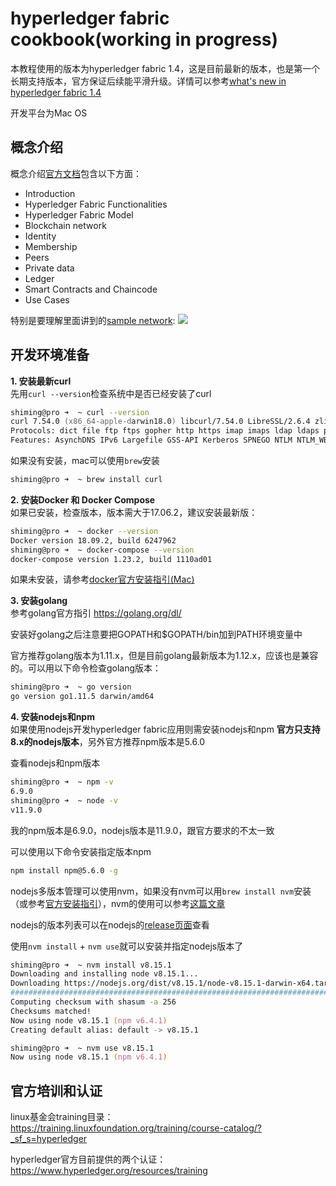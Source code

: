 # hyperledger fabric cookbook(working in progress)
本教程使用的版本为hyperledger fabric 1.4，这是目前最新的版本，也是第一个长期支持版本，官方保证后续能平滑升级。详情可以参考[what's new in hyperledger fabric 1.4](https://hyperledger-fabric.readthedocs.io/en/release-1.4/whatsnew.html)  

开发平台为Mac OS
## 概念介绍
概念介绍[官方文档](https://hyperledger-fabric.readthedocs.io/en/latest/key_concepts.html)包含以下方面：  
* Introduction
* Hyperledger Fabric Functionalities
* Hyperledger Fabric Model
* Blockchain network
* Identity
* Membership
* Peers
* Private data
* Ledger
* Smart Contracts and Chaincode
* Use Cases

特别是要理解里面讲到的[sample network](https://hyperledger-fabric.readthedocs.io/en/latest/network/network.html#the-sample-network):
![](https://hyperledger-fabric.readthedocs.io/en/latest/_images/network.diagram.1.png)

## 开发环境准备
**1. 安装最新curl**  
先用`curl --version`检查系统中是否已经安装了curl
``` zsh
shiming@pro ➜  ~ curl --version
curl 7.54.0 (x86_64-apple-darwin18.0) libcurl/7.54.0 LibreSSL/2.6.4 zlib/1.2.11 nghttp2/1.24.1
Protocols: dict file ftp ftps gopher http https imap imaps ldap ldaps pop3 pop3s rtsp smb smbs smtp smtps telnet tftp
Features: AsynchDNS IPv6 Largefile GSS-API Kerberos SPNEGO NTLM NTLM_WB SSL libz HTTP2 UnixSockets HTTPS-proxy
```

如果没有安装，mac可以使用`brew`安装  
``` zsh
shiming@pro ➜  ~ brew install curl
```

**2. 安装Docker 和 Docker Compose**  
如果已安装，检查版本，版本需大于17.06.2，建议安装最新版：    
``` zsh
shiming@pro ➜  ~ docker --version
Docker version 18.09.2, build 6247962
shiming@pro ➜  ~ docker-compose --version
docker-compose version 1.23.2, build 1110ad01
```

如果未安装，请参考[docker官方安装指引(Mac)](https://docs.docker.com/docker-for-mac/install/)

**3. 安装golang**  
参考golang官方指引 https://golang.org/dl/

安装好golang之后注意要把GOPATH和$GOPATH/bin加到PATH环境变量中

官方推荐golang版本为1.11.x，但是目前golang最新版本为1.12.x，应该也是兼容的。可以用以下命令检查golang版本：
``` zsh
shiming@pro ➜  ~ go version
go version go1.11.5 darwin/amd64
```

**4. 安装nodejs和npm**  
如果使用nodejs开发hyperledger fabric应用则需安装nodejs和npm
**官方只支持8.x的nodejs版本**，另外官方推荐npm版本是5.6.0

查看nodejs和npm版本
``` zsh
shiming@pro ➜  ~ npm -v
6.9.0
shiming@pro ➜  ~ node -v
v11.9.0
```
我的npm版本是6.9.0，nodejs版本是11.9.0，跟官方要求的不太一致

可以使用以下命令安装指定版本npm
``` zsh
npm install npm@5.6.0 -g
```

nodejs多版本管理可以使用nvm，如果没有nvm可以用`brew install nvm`安装（或参考[官方安装指引](https://github.com/creationix/nvm#install--update-script)），nvm的使用可以参考[这篇文章](https://zhuanlan.zhihu.com/p/24698499)

nodejs的版本列表可以在nodejs的[release页面](https://nodejs.org/en/download/releases/)查看

使用`nvm install` + `nvm use`就可以安装并指定nodejs版本了
``` zsh
shiming@pro ➜  ~ nvm install v8.15.1
Downloading and installing node v8.15.1...
Downloading https://nodejs.org/dist/v8.15.1/node-v8.15.1-darwin-x64.tar.xz...
######################################################################## 100.0%
Computing checksum with shasum -a 256
Checksums matched!
Now using node v8.15.1 (npm v6.4.1)
Creating default alias: default -> v8.15.1

shiming@pro ➜  ~ nvm use v8.15.1
Now using node v8.15.1 (npm v6.4.1)
```


## 官方培训和认证
linux基金会training目录：  
https://training.linuxfoundation.org/training/course-catalog/?_sf_s=hyperledger  

hyperledger官方目前提供的两个认证：  
https://www.hyperledger.org/resources/training





